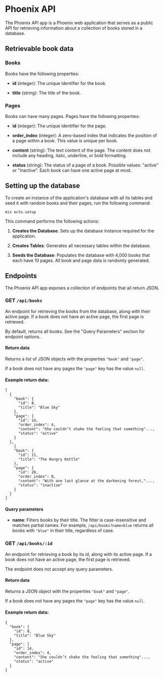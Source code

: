 # Phoenix API
The Phoenix API app is a Phoenix web application that serves as a public API for retrieving information about a collection of books stored in a database.

## Retrievable book data
### Books
Books have the following properties:

- **id** (integer): The unique identifier for the book.

- **title** (string): The title of the book.

### Pages
Books can have many pages. Pages have the following properties:

- **id** (integer): The unique identifier for the page.

- **order_index** (integer): A zero-based index that indicates the position of a page within a book. This value is unique per book.

- **content** (string): The text content of the page. The content does not include any heading, italic, underline, or bold formatting.

- **status** (string): The status of a page of a book. Possible values: "active" or "inactive". Each book can have one active page at most.

## Setting up the database

To create an instance of the application's database with all its tables and seed it with random books and their pages, run the following command:

```
mix ecto.setup
```

This command performs the following actions:

1. **Creates the Database**: Sets up the database instance required for the application.

1. **Creates Tables**: Generates all necessary tables within the database.

1. **Seeds the Database**: Populates the database with 4,000 books that each have 10 pages. All book and page data is randomly generated.

## Endpoints
The Phoenix API app exposes a collection of endpoints that all return JSON.

### GET `/api/books`
An endpoint for retrieving the books from the database, along with their active page. If a book does not have an active page, the first page is retrieved.

By default, returns all books. See the "Query Parameters" section for endpoint options.

#### Return data
Returns a list of JSON objects with the properties `"book"` and `"page"`.

If a book does not have any pages the `"page"` key has the value `null`.

#### Example return data:

```
[
  {
    "book": {
      "id": 8,
      "title": "Blue Sky"
    },
    "page": {
      "id": 14,
      "order_index": 4,
      "content": "She couldn’t shake the feeling that something"...,
      "status": "active"
    }
  },
    {
    "book": {
      "id": 11,
      "title": "The Hungry Kettle"
    },
    "page": {
      "id": 20,
      "order_index": 0,
      "content": "With one last glance at the darkening forest,"...,
      "status": "inactive"
    }
  }
]
```

#### Query parameters
- **name**: Filters books by their title. The filter is case-insensitive and matches partial names. For example, `/api/books?name=blue` returns all books with `"blue"` in their title, regardless of case.

### GET `/api/books/:id`
An endpoint for retrieving a book by its id, along with its active page. If a book does not have an active page, the first page is retrieved.

The endpoint does not accept any query parameters.

#### Return data
Returns a JSON object with the properties `"book"` and `"page"`.

If a book does not have any pages the `"page"` key has the value `null`.

#### Example return data:
```
{
  "book": {
    "id": 8,
    "title": "Blue Sky"
  },
  "page": {
    "id": 14,
    "order_index": 4,
    "content": "She couldn’t shake the feeling that something"...,
    "status": "active"
  }
}
```
